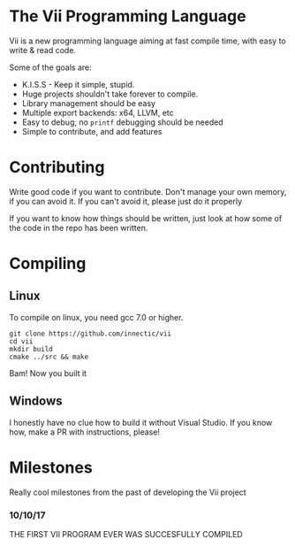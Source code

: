 
# The Vii Programming Language

Vii is a new programming language aiming at fast compile time, with easy to write & read code.

Some of the goals are:
- K.I.S.S - Keep it simple, stupid.
- Huge projects shouldn't take forever to compile.
- Library management should be easy
- Multiple export backends: x64, LLVM, etc
- Easy to debug, no `printf` debugging should be needed
- Simple to contribute, and add features

# Contributing

Write good code if you want to contribute. Don't manage your own memory, if you can avoid it. If you can't avoid it, please just do it properly

If you want to know how things should be written, just look at how some of the code in the repo has been written.

# Compiling

## Linux

To compile on linux, you need gcc 7.0 or higher.

```
git clone https://github.com/innectic/vii
cd vii
mkdir build
cmake ../src && make
```

Bam! Now you built it

## Windows

I honestly have no clue how to build it without Visual Studio. If you know how, make a PR with instructions, please!

# Milestones

Really cool milestones from the past of developing the Vii project

### 10/10/17
THE FIRST VII PROGRAM EVER WAS SUCCESFULLY COMPILED
